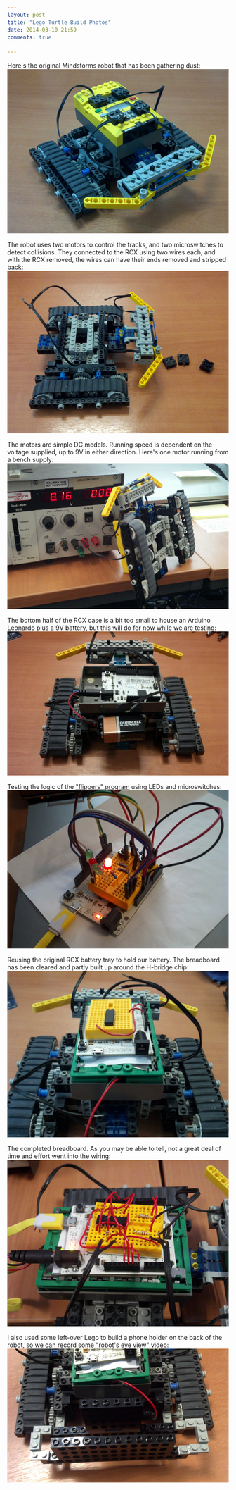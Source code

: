 ```yaml
---
layout: post
title: "Lego Turtle Build Photos"
date: 2014-03-10 21:59
comments: true

---
```


<p>Here's the original Mindstorms robot that has been gathering dust:<br/>
<img src="/img/projects/lego-turtle/original.jpg"/></p>
<p>The robot uses two motors to control the tracks, and two microswitches to detect collisions. They connected to the RCX using two wires each, and with the RCX removed, the wires can have their ends removed and stripped back:<br/>
<img src="/img/projects/lego-turtle/nxt-removed.jpg"/></p>
<p>The motors are simple DC models. Running speed is dependent on the voltage supplied, up to 9V in either direction. Here's one motor running from a bench supply:<br/>
<img src="/img/projects/lego-turtle/motor-running-from-psu.jpg"/></p>
<p>The bottom half of the RCX case is a bit too small to house an Arduino Leonardo plus a 9V battery, but this will do for now while we are testing:<br/>
<img src="/img/projects/lego-turtle/arduino-mounted.jpg"/></p>
<p>Testing the logic of the <a href="https://github.com/ianrenton/legoturtle/tree/master/legoturtle_flippers">"flippers" program</a> using LEDs and microswitches:<br/>
<img src="/img/projects/lego-turtle/logic-testing.jpg"/></p>
<p>Reusing the original RCX battery tray to hold our battery. The breadboard has been cleared and partly built up around the H-bridge chip:<br/>
<img src="/img/projects/lego-turtle/battery-inside.jpg"/></p>
<p>The completed breadboard. As you may be able to tell, not a great deal of time and effort went into the wiring:<br/>
<img src="/img/projects/lego-turtle/wiring-complete.jpg"/></p>
<p>I also used some left-over Lego to build a phone holder on the back of the robot, so we can record some "robot's eye view" video:<br/>
<img src="/img/projects/lego-turtle/phone-holder.jpg"/></p>
